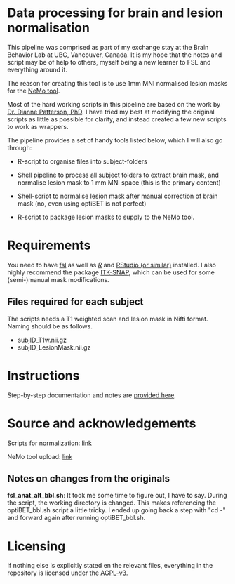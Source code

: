 # Data processing for brain and lesion normalisation

This pipeline was comprised as part of my exchange stay at the Brain Behavior Lab at UBC, Vancouver, Canada. It is my hope that the notes and script may be of help to others, myself being a new learner to FSL and everything around it.

The reason for creating this tool is to use 1mm MNI normalised lesion masks for the [NeMo tool](https://kuceyeski-wcm-web.s3.us-east-1.amazonaws.com/upload.html).

Most of the hard working scripts in this pipeline are based on the work by [Dr. Dianne Patterson, PhD](https://neuroimaging-core-docs.readthedocs.io/en/latest/index.html). I have tried my best at modifying the original scripts as little as possible for clarity, and instead created a few new scripts to work as wrappers.

The pipeline provides a set of handy tools listed below, which I will also go through:

-   R-script to organise files into subject-folders

-   Shell pipeline to process all subject folders to extract brain mask, and normalise lesion mask to 1 mm MNI space (this is the primary content)

-   Shell-script to normalise lesion mask after manual correction of brain mask (no, even using optiBET is not perfect)

-   R-script to package lesion masks to supply to the NeMo tool.

# Requirements

You need to have [fsl](https://fsl.fmrib.ox.ac.uk/fsl/fslwiki/FSL) as well as [*R*](https://www.r-project.org/) and [RStudio (or similar)](https://posit.co/downloads/) installed. I also highly recommend the package [ITK-SNAP](http://itksnap.org/pmwiki/pmwiki.php?n=Main.HomePage), which can be used for some (semi-)manual mask modifications.

## Files required for each subject

The scripts needs a T1 weighted scan and lesion mask in Nifti format. Naming should be as follows.

-   subjID_T1w.nii.gz
-   subjID_LesionMask.nii.gz

# Instructions

Step-by-step documentation and notes are [provided here](https://agdamsbo.github.io/normalisation-pipeline/).

# Source and acknowledgements

Scripts for normalization: [link](https://neuroimaging-core-docs.readthedocs.io/en/latest/pages/lesion_normalization.html)

NeMo tool upload: [link](https://kuceyeski-wcm-web.s3.us-east-1.amazonaws.com/upload.html)

## Notes on changes from the originals

**fsl_anat_alt_bbl.sh**: It took me some time to figure out, I have to say. During the script, the working directory is changed. This makes referencing the optiBET_bbl.sh script a little tricky. I ended up going back a step with "cd -" and forward again after running optiBET_bbl.sh.

# Licensing

If nothing else is explicitly stated en the relevant files, everything in the repository is licensed under the [AGPL-v3](https://www.gnu.org/licenses/agpl-3.0.en.html).
